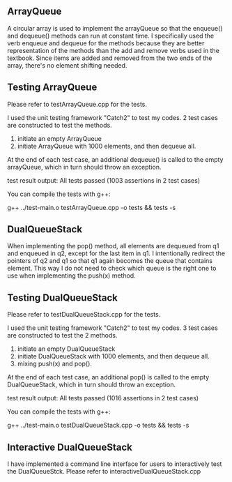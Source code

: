 ## ArrayQueue

A circular array is used to implement the arrayQueue so that the enqueue() and dequeue() methods can run at constant time. I specifically used the verb enqueue and dequeue for the methods because they are better representation of the methods than the add and remove verbs used in the textbook. Since items are added and removed from the two ends of the array, there's no element shifting needed.

## Testing ArrayQueue

Please refer to testArrayQueue.cpp for the tests.

I used the unit testing framework "Catch2" to test my codes.
2 test cases are constructed to test the methods.

1. initiate an empty ArrayQueue
2. initiate ArrayQueue with 1000 elements, and then dequeue all.


At the end of each test case, an additional dequeue()
is called to the empty arrayQueue, which in turn should throw an exception.

test result output:
All tests passed (1003 assertions in 2 test cases)

You can compile the tests with g++:

g++ ../test-main.o testArrayQueue.cpp -o tests && tests -s

## DualQueueStack

When implementing the pop() method, all elements are dequeued from q1 and enqueued in q2, except for the last item in q1. I intentionally redirect the pointers of q2 and q1 so that q1 again becomes the queue that contains element. This way I do not need to check which queue is the right one to use when implementing the push(x) method.

## Testing DualQueueStack  

Please refer to testDualQueueStack.cpp for the tests.

I used the unit testing framework "Catch2" to test my codes.
3 test cases are constructed to test the 2 methods.

1. initiate an empty DualQueueStack
2. initiate DualQueueStack  with 1000 elements, and then dequeue all.
3. mixing push(x) and pop().


At the end of each test case, an additional pop()
is called to the empty DualQueueStack, which in turn should throw an exception.

test result output:
All tests passed (1016 assertions in 2 test cases)

You can compile the tests with g++:

g++ ../test-main.o testDualQueueStack.cpp -o tests && tests -s


## Interactive DualQueueStack

I have implemented a command line interface for users to interactively test the DualQueueStck. Please refer to interactiveDualQueueStack.cpp
